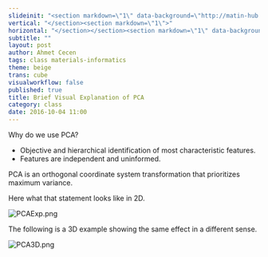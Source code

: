 ```yaml
---
slideinit: "<section markdown=\"1\" data-background=\"http://matin-hub.github.io/project-pages/img/slidebackground.png\"><section markdown=\"1\">"
vertical: "</section><section markdown=\"1\">"
horizontal: "</section></section><section markdown=\"1\" data-background=\"http://matin-hub.github.io/project-pages/img/slidebackground.png\"><section markdown=\"1\">"
subtitle: ""
layout: post
author: Ahmet Cecen
tags: class materials-informatics
theme: beige
trans: cube
visualworkflow: false
published: true
title: Brief Visual Explanation of PCA
category: class
date: 2016-10-04 11:00
---
```


Why do we use PCA?

* Objective and hierarchical identification of most characteristic features.
* Features are independent and uninformed.

PCA is an orthogonal coordinate system transformation that prioritizes maximum variance.

Here what that statement looks like in 2D.

![PCAExp.png]({{site.baseurl}}/img/tutorial-resources/PCAExp.png)

The following is a 3D example showing the same effect in a different sense.

![PCA3D.png]({{site.baseurl}}/img/tutorial-resources/PCA3D.png)